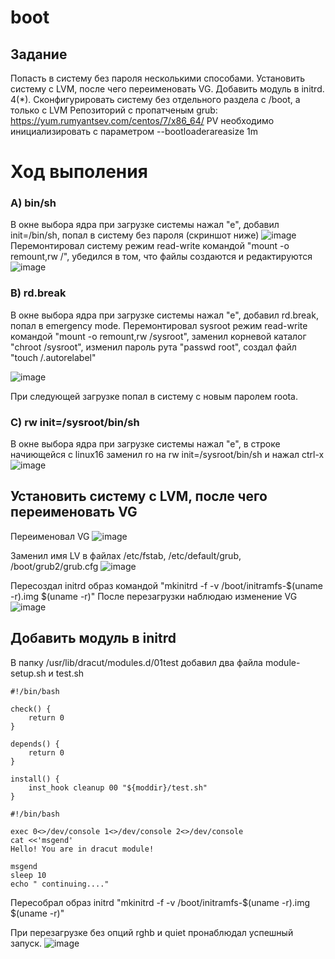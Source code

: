 # boot

## Задание
Попасть в систему без пароля несколькими способами.
Установить систему с LVM, после чего переименовать VG.
Добавить модуль в initrd. 4(*). Сконфигурировать систему без отдельного раздела с /boot, а только с LVM Репозиторий с пропатченым grub: https://yum.rumyantsev.com/centos/7/x86_64/ PV необходимо инициализировать с параметром --bootloaderareasize 1m

# Ход выполения


### A) bin/sh
В окне выбора ядра при загрузке системы нажал "е", добавил init=/bin/sh, попал в систему без пароля (скриншот ниже)
![image](https://user-images.githubusercontent.com/98832702/163666078-54f605c7-af3a-4111-858a-34509f391877.png)
Перемонтировал систему режим read-write командой "mount -o remount,rw /", убедился в том, что файлы создаются и редактируются
![image](https://user-images.githubusercontent.com/98832702/163666563-724fc788-d4f9-491f-ad20-f3eed5c7fbfe.png)

### B) rd.break
В окне выбора ядра при загрузке системы нажал "е", добавил rd.break, попал в emergency mode.
Перемонтировал sysroot режим read-write командой "mount -o remount,rw /sysroot", заменил корневой каталог "chroot /sysroot", изменил пароль рута "passwd root", создал файл "touch /.autorelabel"

![image](https://user-images.githubusercontent.com/98832702/163769003-9d51fa92-8acd-4b5b-aeb2-c072cc665d2f.png)

При следующей загрузке попал в систему с новым паролем rootа.

### C) rw init=/sysroot/bin/sh
В окне выбора ядра при загрузке системы нажал "е", в строке начиющейся с linux16 заменил ro на rw init=/sysroot/bin/sh и нажал сtrl-x
![image](https://user-images.githubusercontent.com/98832702/163768363-02e3722e-c6f6-4d4a-a15a-72e09862e7e4.png)



## Установить систему с LVM, после чего переименовать VG

Переименовал VG
![image](https://user-images.githubusercontent.com/98832702/164888533-173664e1-69b5-4d82-87e4-0807dbc64a69.png)

Заменил имя LV в файлах  /etc/fstab, /etc/default/grub, /boot/grub2/grub.cfg
![image](https://user-images.githubusercontent.com/98832702/164888747-02d18052-1397-4e6f-81bd-0287fe0a5151.png)

Пересоздал initrd образ командой "mkinitrd -f -v /boot/initramfs-$(uname -r).img $(uname -r)"
После перезагрузки наблюдаю изменение VG
![image](https://user-images.githubusercontent.com/98832702/164888848-cabe921b-ca34-4175-a83b-458521b797a0.png)

## Добавить модуль в initrd

В папку /usr/lib/dracut/modules.d/01test добавил два файла module-setup.sh и test.sh
```
#!/bin/bash

check() {
    return 0
}

depends() {
    return 0
}

install() {
    inst_hook cleanup 00 "${moddir}/test.sh"
}
```
```
#!/bin/bash

exec 0<>/dev/console 1<>/dev/console 2<>/dev/console
cat <<'msgend'
Hello! You are in dracut module!

msgend
sleep 10
echo " continuing...."
```
Пересобрал образ initrd "mkinitrd -f -v /boot/initramfs-$(uname -r).img $(uname -r)"

При перезагрузке без опций rghb и quiet пронаблюдал успешный запуск. 
![image](https://user-images.githubusercontent.com/98832702/164890740-ccf34eb5-2cc0-4e09-bce2-e6c8042cd5ae.png)

